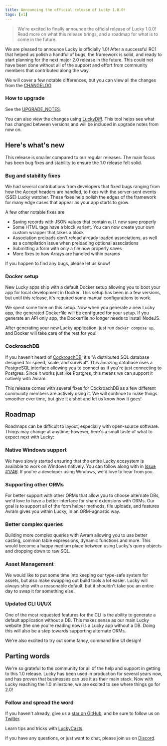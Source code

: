 ```yaml
---
title: Announcing the official release of Lucky 1.0.0!
tags: [v1]
---
```


> We're excited to finally announce the official release
> of Lucky 1.0.0! Read more on what this release brings,
> and a roadmap for what is to come in the future.

<!-- truncate -->

We are pleased to announce Lucky is officially 1.0! After a successful RC1
that helped us polish a handful of bugs, the framework is solid, and ready
to start planning for the next major 2.0 release in the future. This could
not have been done without all of the support and effort from community
members that contributed along the way.

We will cover a few notable differences, but you can view all the changes
from the [CHANGELOG](https://github.com/luckyframework/lucky/blob/main/CHANGELOG.md)

### How to upgrade

See the [UPGRADE_NOTES](https://github.com/luckyframework/lucky/blob/main/UPGRADE_NOTES.md#upgrading-from-100-rc1-to-100).

You can also view the changes using [LuckyDiff](https://luckydiff.com/?from=1.0.0-rc1&to=1.0.0).
This tool helps see what has changed between versions and will be included in upgrade notes from now on.

## Here's what's new

This release is smaller compared to our regular releases. The main
focus has been bug fixes and stability to ensure the 1.0 release felt solid.

### Bug and stability fixes

We had several contributions from developers that fixed bugs ranging from how
the Accept headers are handled, to fixes with the server-sent events (SSE) Lucky watcher. These
fixes help polish the edges of the framework for many edge cases that appear as
your app starts to grow.

A few other notable fixes are

- Saving records with JSON values that contain `null` now save properly
- Some HTML tags have a block variant. You can now create your own custom wrapper that takes a block
- Association preloads don't reload already loaded associations, as well as a compilation issue when preloading optional associations
- Submitting a form with only a file now properly saves
- More fixes to how Arrays are handled within params

If you happen to find any bugs, please let us know!

### Docker setup

New Lucky apps ship with a default Docker setup allowing you to boot your app
for local development in Docker. This setup has been in a few versions, but until
this release, it's required some manual configurations to work.

We spent some time on this setup. Now when you generate a new Lucky app, the generated
Dockerfile will be configured for your setup. If you generate an API only app, the Dockerfile
no longer needs to install NodeJS.

After generating your new Lucky application, just run `docker compose up`, and Docker will
take care of the rest for you!

### CockroachDB

If you haven't heard of [CockroachDB](https://www.cockroachlabs.com/product/), it's "A distributed SQL database designed for speed, scale, and survival". This amazing database uses a PostgreSQL interface allowing you
to connect as if you're just connecting to Postgres. Since it works just like Postgres,
this means we can support it natively with Avram.

This release comes with several fixes for CockroachDB as a few different community members
are actively using it. We will continue to make things smoother over time, but give it a shot
and let us know how it goes!

## Roadmap

Roadmaps can be difficult to layout, especially with open-source software. Things may change at anytime; however,
here's a small taste of what to expect next with Lucky:

### Native Windows support

We have slowly started ensuring that the entire Lucky ecosystem is available
to work on Windows natively. You can follow along with in [Issue #1746](https://github.com/luckyframework/lucky/issues/1746).
If you're a developer using Windows, we'd love to hear from you.

### Supporting other ORMs

For better support with other ORMs that allow you to choose alternate DBs, we'd love to
have a better interface for shard extensions with ORMs. Our goal is to support all of the form helper
methods, file uploads, and features Avram gives you within Lucky, in an ORM-agnostic way.

### Better complex queries

Building more complex queries with Avram allowing you to use better casting, common table expressions, dynamic
functions and more. This would become a happy medium place between using Lucky's query objects and
dropping down to raw SQL.

### Asset Management

We would like to put some time into keeping our type-safe system for assets, but also
make swapping out build tools a lot easier. Lucky will always ship with a reasonable default,
but it shouldn't take you an entire day to swap it for something else.

### Updated CLI UI/UX

One of the most requested features for the CLI is the ability to generate a default
application without a DB. This makes sense as our main Lucky website (the one you're reading now) is a Lucky app
without a DB. Doing this will also be a step towards supporting alternate ORMs.

We're also excited to try out some fancy, command line UI design!

## Parting words

We're so grateful to the community for all of the help and support in getting to this
1.0 release. Lucky has been used in production for several years now, and has proven
that businesses can use it as their main stack. Now with Lucky reaching the 1.0 milestone,
we are excited to see where things go for 2.0!

### Follow and spread the word

If you haven't already, give us a [star on GitHub](https://github.com/luckyframework/lucky),
and be sure to follow us on [Twitter](https://twitter.com/luckyframework/).

Learn tips and tricks with [LuckyCasts](https://luckycasts.com/).

If you have any questions, or just want to chat, please join us on [Discord](https://www.luckyframework.org/chat).
